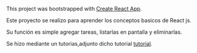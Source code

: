 This project was bootstrapped with [Create React App](https://github.com/facebook/create-react-app).


Este proyecto se realizo para aprender los conceptos basicos de React js.

Su función es simple agregar tareas, listarlas en pantalla y eliminarlas.

 Se hizo mediante un tutorias,adjunto dicho tutorial [tutorial](https://www.youtube.com/watch?v=iHqa6ojKnHI).


